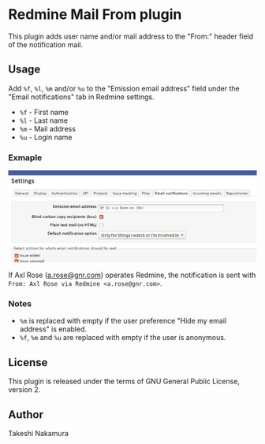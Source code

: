 # Redmine Mail From plugin

This plugin adds user name and/or mail address to the "From:" header field of the notification mail.

## Usage

Add `%f`, `%l`, `%m` and/or `%u` to the "Emission email address" field under the "Email notifications" tab in Redmine settings.

* `%f` - First name
* `%l` - Last name
* `%m` - Mail address
* `%u` - Login name

### Exmaple

![Setting example](doc/img/setting-example.png)

If Axl Rose (a.rose@gnr.com) operates Redmine, the notification is sent with `From: Axl Rose via Redmine <a.rose@gnr.com>`.

### Notes

* `%m` is replaced with empty if the user preference "Hide my email address" is enabled.
* `%f`, `%m` and `%u` are replaced with empty if the user is anonymous.

## License

This plugin is released under the terms of GNU General Public License, version 2.

## Author

Takeshi Nakamura
